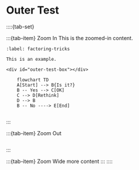 # Outer Test

::::{tab-set}

:::{tab-item} Zoom In
This is the zoomed-in content.

```{prf:example}
:label: factoring-tricks

This is an example.

<div id="outer-test-box"></div>
```

<div id="outer-test-box-2"></div>

```{mermaid}
    flowchart TD
    A[Start] --> B{Is it?}
    B -- Yes --> C[OK]
    C --> D[Rethink]
    D --> B
    B -- No ----> E[End]
```
```{include} inner-test-1.md
```
:::

:::{tab-item} Zoom Out
```{include} inner-test-2.md
```
:::

:::{tab-item} Zoom Wide
more content
:::
::::
<script src="../../_static/outer-test.js"></script>